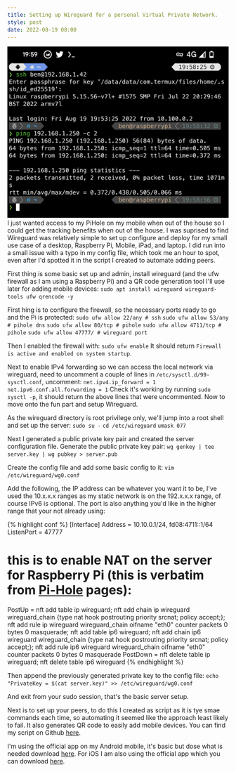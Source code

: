 ```yaml
---
title: Setting up Wireguard for a personal Virtual Private Network.
style: post
date: 2022-08-19 08:00
---
```

![The terminal on my mobile phone shown an ssh session to my home network over mobile using wireguard.](/assets/202208/pixelscreen-crop.png)
I just wanted access to my PiHole on my mobile when out of the house so I could get the tracking benefits when out of the house. I was suprised to find Wireguard was relatively simple to set up configure and deploy for my small use case of a desktop, Raspberry Pi, Mobile, iPad, and laptop.
I did run into a small issue with a typo in my config file, which took me an hour to spot, even after I'd spotted it in the script I created to automate adding peers.
<!--more-->
First thing is some basic set up and admin, install wireguard (and the ufw firewall as I am using a Raspberry Pi) and a QR code generation tool I'll use later for adding mobile devices:
`sudo apt install wireguard wireguard-tools ufw qrencode -y`

First hing is to configure the firewall, so the necessary ports ready to go and the Pi is protected:
`sudo ufw allow 22/any # ssh`
`sudo ufw allow 53/any # pihole dns`
`sudo ufw allow 80/tcp # pihole` 
`sudo ufw allow 4711/tcp # pihole` 
`sudo ufw allow 47777/ # wireguard port`

Then I enabled the firewall with:
`sudo ufw enable`
It should return `Firewall is active and enabled on system startup`.

Next to enable IPv4 forwarding so we can access the local network via wireguard, need to uncomment a couple of lines in `/etc/sysctl.d/99-sysctl.conf`, uncomment:
`net.ipv4.ip_forward = 1`
`net.ipv6.conf.all.forwarding = 1`
Check it's working by running `sudo sysctl -p`, it should return the above lines that were uncommented.
Now to move onto the fun part and setup Wireguard.

As the wireguard directory is root privilege only, we'll jump into a root shell and set up the server:
`sudo su -`
`cd /etc/wireguard`
`umask 077`

Next I generated a public private key pair and created the server configuration file.
Generate the public private key pair:
`wg genkey | tee server.key | wg pubkey > server.pub`

Create the config file and add some basic config to it:
`vim /etc/wireguard/wg0.conf`

Add the following, the IP address can be whatever you want it to be, I've used the 10.x.x.x ranges as my static network is on the 192.x.x.x range, of course IPv6 is optional. The port is also anything you'd like in the higher range that your not already using:

{% highlight conf %}
[Interface]
Address = 10.10.0.1/24, fd08:4711::1/64
ListenPort = 47777
# this is to enable NAT on the server for Raspberry Pi (this is verbatim from [Pi-Hole][pihole] pages):
PostUp = nft add table ip wireguard; nft add chain ip wireguard wireguard_chain {type nat hook postrouting priority srcnat\; policy accept\;}; nft add rule ip wireguard wireguard_chain oifname "eth0" counter packets 0 bytes 0 masquerade; nft add table ip6 wireguard; nft add chain ip6 wireguard wireguard_chain {type nat hook postrouting priority srcnat\; policy accept\;}; nft add rule ip6 wireguard wireguard_chain oifname "eth0" counter packets 0 bytes 0 masquerade
PostDown = nft delete table ip wireguard; nft delete table ip6 wireguard
{% endhighlight %}

Then append the previously generated private key to the config file:
`echo "PrivateKey = $(cat server.key)" >> /etc/wireguard/wg0.conf`

And exit from your sudo session, that's the basic server setup.

Next is to set up your peers, to do this I created as script as it is tye smae commands each time, so automating it seemed like the approach least likely to fail. It also generates QR code to easily add mobile devices. You can find my script on Github [here][script].

I'm using the official app on my Android mobile, it's basic but dose what is needed download [here][android].
For iOS I am also using the official app which you can download [here][ios].

[script]: https://github.com/aircooledcafe/wireguard-peer-script/
[pihole]: https://docs.pi-hole.net/guides/vpn/wireguard/internal/
[android]: https://play.google.com/store/apps/details?id=com.wireguard.android
[ios]: https://apps.apple.com/us/app/wireguard/id1441195209